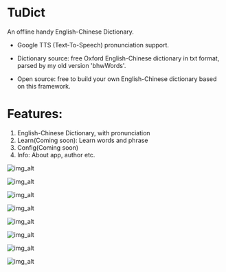 # TuDict
An offline handy English-Chinese Dictionary.

- Google TTS (Text-To-Speech) pronunciation support.

- Dictionary source: free Oxford English-Chinese dictionary in txt format, parsed by my old version 'bhwWords'.

- Open source: free to build your own English-Chinese dictionary based on this framework.

# Features:
1. English-Chinese Dictionary, with pronunciation
2. Learn(Coming soon): Learn words and phrase
3. Config(Coming soon)
4. Info: About app, author etc.

![img_alt]('http://github.com/hongweibai/TuDict/raw/master/images/Screenshot_1.png')


![img_alt]('https://raw.githubusercontent.com/hongweibai/TuDict/master/images/Screenshot_2.png')


![img_alt]('https://raw.githubusercontent.com/hongweibai/TuDict/master/images/Screenshot_3.png')


![img_alt]('https://raw.githubusercontent.com/hongweibai/TuDict/master/images/Screenshot_4.png')


![img_alt]('https://raw.githubusercontent.com/hongweibai/TuDict/master/images/Screenshot_5.png')


![img_alt]('https://raw.githubusercontent.com/hongweibai/TuDict/master/images/Screenshot_6.png')


![img_alt]('https://raw.githubusercontent.com/hongweibai/TuDict/master/images/Screenshot_7.png')


![img_alt]('https://raw.githubusercontent.com/hongweibai/TuDict/master/images/Screenshot_8.png')

